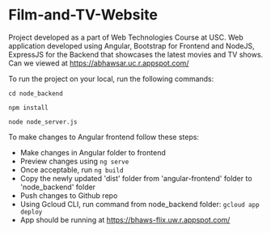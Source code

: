 # Film-and-TV-Website
Project developed as a part of Web Technologies Course at USC. Web application developed using Angular, Bootstrap for Frontend and NodeJS, ExpressJS for the Backend that showcases the latest movies and TV shows. Can we viewed at https://abhawsar.uc.r.appspot.com/

To run the project on your local, run the following commands:

`cd node_backend`

`npm install`

`node node_server.js`

To make changes to Angular frontend follow these steps:

- Make changes in Angular folder to frontend
- Preview changes using `ng serve`
- Once acceptable, run `ng build`
- Copy the newly updated 'dist' folder from 'angular-frontend' folder to 'node_backend' folder
- Push changes to Github repo
- Using Gcloud CLI, run command from node_backend folder: `gcloud app deploy`
- App should be running at https://bhaws-flix.uw.r.appspot.com/
